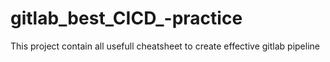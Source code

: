 # gitlab_best_CICD_-practice
This project contain all usefull cheatsheet to create effective gitlab pipeline 
